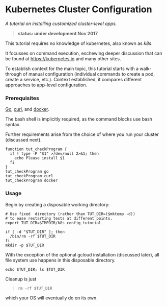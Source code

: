 # Kubernetes Cluster Configuration

_A tutorial on installing customized cluster-level apps._

> __status: under development Nov 2017__

This tutorial requires no knowledge of kubernetes,
also known as _k8s_.

It focusses on command execution, eschewing deeper
discussion that can be found at https://kubernetes.io
and many other sites.

To establish context for the main topic, this tutorial
starts with a walk-through of manual configuration
(individual commands to create a pod, create a service,
etc.).  Context established, it compares different
approaches to app-level configuration.

### Prerequisites

[Go]: https://golang.org/doc/install
[curl]: https://github.com/curl/curl
[docker]: https://docs.docker.com/engine/installation/linux/docker-ce/ubuntu

[Go], [curl], and [docker].

The bash shell is implicitly required, as the
command blocks use bash syntax.

Further requirements arise from the choice of where you
run your cluster (discussed next).

<!-- @checkPrerequisites @test @debug -->
```
function tut_checkProgram {
  if ! type -P "$1" >/dev/null 2>&1; then
    echo Please install $1
  fi
}
tut_checkProgram go
tut_checkProgram curl
tut_checkProgram docker
```

### Usage

Begin by creating a disposable working directory:

<!-- @defineEnv @test @debug -->
```
# Use fixed  directory (rather than TUT_DIR=($mktemp -d))
# to ease restarting tests at different points.
export TUT_DIR=$TMPDIR/k8s_config_tutorial
```

<!-- @resetTmpDir @test -->
```
if [ -d "$TUT_DIR" ]; then
  /bin/rm -rf $TUT_DIR
fi
mkdir -p $TUT_DIR
```

With the exception of the optional gcloud installation
(discussed later), all file system use happens in this
disposable directory.

```
echo $TUT_DIR; ls $TUT_DIR
```

Cleanup is just

> ```
> rm -rf $TUT_DIR
> ```

which your OS will eventually do on its own.
